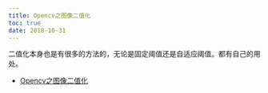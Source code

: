 ```yaml
---
title: Opencv之图像二值化
toc: true
date: 2018-10-31
---
```

二值化本身也是有很多的方法的，无论是固定阈值还是自适应阈值。都有自己的用处。




- [Opencv之图像二值化](https://www.jianshu.com/p/6efd324e8677)
